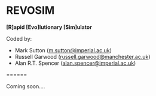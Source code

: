 
REVOSIM
=======
**[R]apid [Evo]lutionary [Sim]ulator**
 
Coded by:
 - Mark Sutton (m.sutton@imperial.ac.uk)
 - Russell Garwood (russell.garwood@manchester.ac.uk)
 - Alan R.T. Spencer (alan.spencer@imperial.ac.uk)


======

Coming soon....
